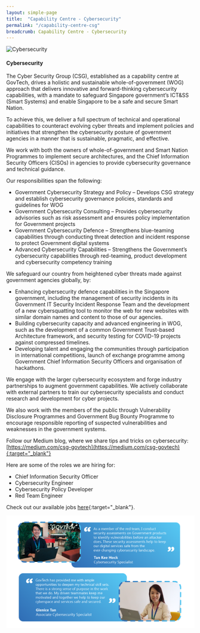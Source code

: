 ```yaml
---
layout: simple-page
title:  "Capability Centre - Cybersecurity"
permalink: "/capability-centre-csg"
breadcrumb: Capability Centre - Cybersecurity
---
```


![Cybersecurity](/images/capcentre-csg-banner.jpg)

#### **Cybersecurity**

The Cyber Security Group (CSG), established as a capability centre at GovTech, drives a holistic and sustainable whole-of-government (WOG) approach that delivers innovative and forward-thinking cybersecurity capabilities, with a mandate to safeguard   Singapore government’s ICT&SS (Smart Systems)   and enable Singapore to be a safe and secure Smart Nation.  

To achieve this, we deliver a full spectrum of technical and operational capabilities to counteract evolving cyber threats and implement policies and initiatives that strengthen the cybersecurity posture of government agencies in a manner that is sustainable, pragmatic, and effective.

We work with both the owners of whole-of-government and Smart Nation Programmes to implement secure architectures, and the Chief Information Security Officers (CISOs) in agencies to provide cybersecurity governance and technical guidance.

Our responsibilities span the following:

* Government Cybersecurity Strategy and Policy – Develops CSG strategy and establish cybersecurity governance policies, standards and guidelines for WOG
* Government Cybersecurity Consulting – Provides cybersecurity advisories such as risk assessment and ensures policy implementation for Government projects
* Government Cybersecurity Defence – Strengthens blue-teaming capabilities through conducting threat detection and incident response to protect Government digital systems
* Advanced Cybersecurity Capabilities – Strengthens the Government’s cybersecurity capabilities through red-teaming, product development and cybersecurity competency training

We safeguard our country from heightened cyber threats made against government agencies globally, by:

* Enhancing cybersecurity defence capabilities in the Singapore government, including the management of security incidents in its Government IT Security Incident Response Team and the development of a new cybersquatting tool to monitor the web for new websites with similar domain names and content to those of our agencies.
* Building cybersecurity capacity and advanced engineering in WOG, such as the development of a common Government Trust-based Architecture framework, and security testing for COVID-19 projects against compressed timelines.
* Developing talent and engaging the communities through participation in international competitions, launch of exchange programme among Government Chief Information Security Officers and organisation of hackathons. 

We engage with the larger cybersecurity ecosystem and forge industry partnerships to augment government capabilities. We actively collaborate with external partners to train our cybersecurity specialists and conduct research and development for cyber projects. 

We also work with the members of the public through Vulnerability Disclosure Programmes and Government Bug Bounty Programme to encourage responsible reporting of suspected vulnerabilities and weaknesses in the government systems. 

Follow our Medium blog, where we share tips and tricks on cybersecurity: [https://medium.com/csg-govtech](https://medium.com/csg-govtech){:target="_blank"}

Here are some of the roles we are hiring for:
* Chief Information Security Officer
* Cybersecurity Engineer
* Cybersecurity Policy Developer
* Red Team Engineer

Check out our available jobs [here](https://sggovterp.wd102.myworkdayjobs.com/PublicServiceCareers/0/refreshFacet/318c8bb6f553100021d223d9780d30be){:target="_blank"}.

![Cybersecurity Quotes](/images/capcentre-csg-quotes.png)
